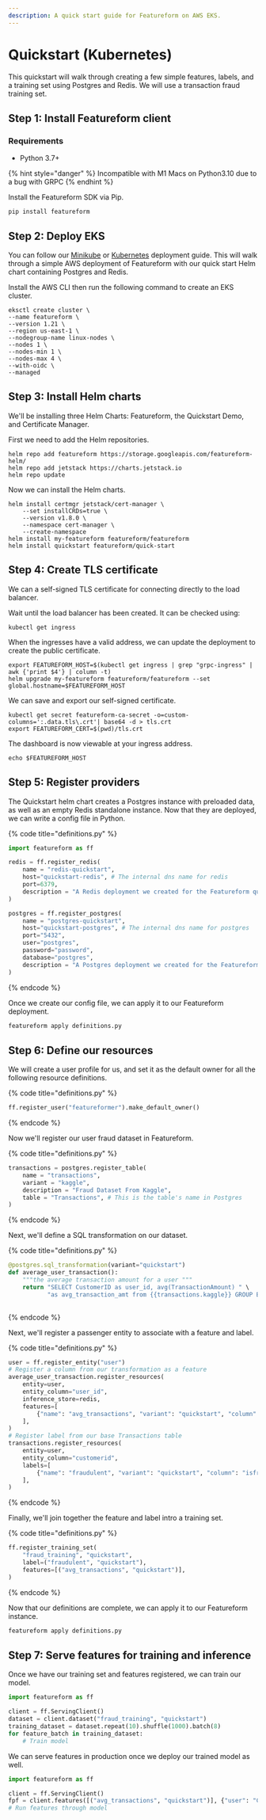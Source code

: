 ```yaml
---
description: A quick start guide for Featureform on AWS EKS.
---
```


# Quickstart (Kubernetes)

This quickstart will walk through creating a few simple features, labels, and a training set using Postgres and Redis. We will use a transaction fraud training set.

## Step 1: Install Featureform client

### Requirements

- Python 3.7+

{% hint style="danger" %}
Incompatible with M1 Macs on Python3.10 due to a bug with GRPC
{% endhint %}

Install the Featureform SDK via Pip.

```
pip install featureform
```

## Step 2: Deploy EKS

You can follow our [Minikube](deployment/minikube.md) or [Kubernetes](deployment/kubernetes.md) deployment guide. This will walk through a simple AWS deployment of Featureform with our quick start Helm chart containing Postgres and Redis.

Install the AWS CLI then run the following command to create an EKS cluster.

```
eksctl create cluster \
--name featureform \
--version 1.21 \
--region us-east-1 \
--nodegroup-name linux-nodes \
--nodes 1 \
--nodes-min 1 \
--nodes-max 4 \
--with-oidc \
--managed
```

## Step 3: Install Helm charts

We'll be installing three Helm Charts: Featureform, the Quickstart Demo, and Certificate Manager.

First we need to add the Helm repositories.

```
helm repo add featureform https://storage.googleapis.com/featureform-helm/ 
helm repo add jetstack https://charts.jetstack.io 
helm repo update
```

Now we can install the Helm charts.

```
helm install certmgr jetstack/cert-manager \
    --set installCRDs=true \
    --version v1.8.0 \
    --namespace cert-manager \
    --create-namespace
helm install my-featureform featureform/featureform
helm install quickstart featureform/quick-start
```

## Step 4: Create TLS certificate

We can a self-signed TLS certificate for connecting directly to the load balancer.

Wait until the load balancer has been created. It can be checked using:

```
kubectl get ingress
```

When the ingresses have a valid address, we can update the deployment to create the public certificate.

```
export FEATUREFORM_HOST=$(kubectl get ingress | grep "grpc-ingress" | awk {'print $4'} | column -t)
helm upgrade my-featureform featureform/featureform --set global.hostname=$FEATUREFORM_HOST
```

We can save and export our self-signed certificate.

```
kubectl get secret featureform-ca-secret -o=custom-columns=':.data.tls\.crt'| base64 -d > tls.crt
export FEATUREFORM_CERT=$(pwd)/tls.crt
```

The dashboard is now viewable at your ingress address.

```
echo $FEATUREFORM_HOST
```

## Step 5: Register providers

The Quickstart helm chart creates a Postgres instance with preloaded data, as well as an empty Redis standalone instance. Now that they are deployed, we can write a config file in Python.

{% code title="definitions.py" %}
```python
import featureform as ff

redis = ff.register_redis(
    name = "redis-quickstart",
    host="quickstart-redis", # The internal dns name for redis
    port=6379,
    description = "A Redis deployment we created for the Featureform quickstart"
)

postgres = ff.register_postgres(
    name = "postgres-quickstart",
    host="quickstart-postgres", # The internal dns name for postgres
    port="5432",
    user="postgres",
    password="password",
    database="postgres",
    description = "A Postgres deployment we created for the Featureform quickstart"
)
```
{% endcode %}

Once we create our config file, we can apply it to our Featureform deployment.

```bash
featureform apply definitions.py
```

## Step 6: Define our resources

We will create a user profile for us, and set it as the default owner for all the following resource definitions.

{% code title="definitions.py" %}
```python
ff.register_user("featureformer").make_default_owner()
```
{% endcode %}

Now we'll register our  user fraud dataset in Featureform.

{% code title="definitions.py" %}
```python
transactions = postgres.register_table(
    name = "transactions",
    variant = "kaggle",
    description = "Fraud Dataset From Kaggle",
    table = "Transactions", # This is the table's name in Postgres
)
```
{% endcode %}

Next, we'll define a SQL transformation on our dataset.

{% code title="definitions.py" %}
```python
@postgres.sql_transformation(variant="quickstart")
def average_user_transaction():
    """the average transaction amount for a user """
    return "SELECT CustomerID as user_id, avg(TransactionAmount) " \
           "as avg_transaction_amt from {{transactions.kaggle}} GROUP BY user_id"
    
```
{% endcode %}

Next, we'll register a passenger entity to associate with a feature and label.

{% code title="definitions.py" %}
```python
user = ff.register_entity("user")
# Register a column from our transformation as a feature
average_user_transaction.register_resources(
    entity=user,
    entity_column="user_id",
    inference_store=redis,
    features=[
        {"name": "avg_transactions", "variant": "quickstart", "column": "avg_transaction_amt", "type": "float32"},
    ],
)
# Register label from our base Transactions table
transactions.register_resources(
    entity=user,
    entity_column="customerid",
    labels=[
        {"name": "fraudulent", "variant": "quickstart", "column": "isfraud", "type": "bool"},
    ],
)
```
{% endcode %}

Finally, we'll join together the feature and label intro a training set.

{% code title="definitions.py" %}
```python
ff.register_training_set(
    "fraud_training", "quickstart",
    label=("fraudulent", "quickstart"),
    features=[("avg_transactions", "quickstart")],
)
```
{% endcode %}

Now that our definitions are complete, we can apply it to our Featureform instance.

```bash
featureform apply definitions.py
```

## Step 7: Serve features for training and inference

Once we have our training set and features registered, we can train our model.

```python
import featureform as ff

client = ff.ServingClient()
dataset = client.dataset("fraud_training", "quickstart")
training_dataset = dataset.repeat(10).shuffle(1000).batch(8)
for feature_batch in training_dataset:
    # Train model
```

We can serve features in production once we deploy our trained model as well.

```python
import featureform as ff

client = ff.ServingClient()
fpf = client.features([("avg_transactions", "quickstart")], {"user": "C1410926"})
# Run features through model
```
